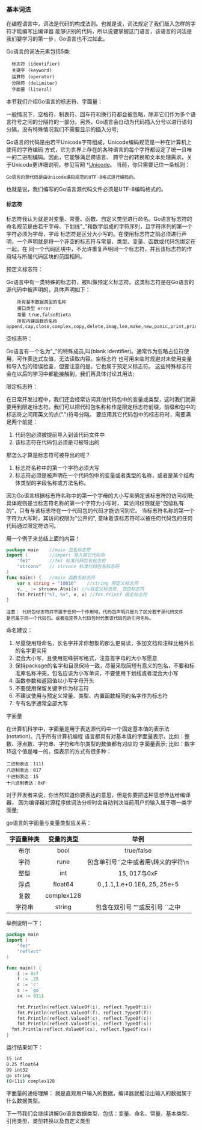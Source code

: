 ### 基本词法
在编程语言中，词法是代码的构成法则。也就是说，词法规定了我们敲入怎样的字符才能编写出编译器
能够识别的代码，所以说要掌握这门语言，该语言的词法是我们要学习的第一步，Go语言也不过如此。

Go语言的词法元素包括5类: 

```text
  标志符 (identifier)
  关键字 (keyword)
  运算符 (operator)
  分隔符 (delimiter)
  字面量 (literal)
```
本节我们介绍Go语言的标志符、字面量：

一般情况下，空格符、制表符、回车符和换行符都会被忽略，除非它们作为多个语言符号之间的分隔符的一部分。另外，Go语言会自动为代码插入分号以进行语句分隔，没有特殊情况我们不需要显示的插入分号;

Go语言的代码是由若干Unicode字符组成，Unicode编码规范是一种在计算机上使用的字符编码
方式，它为世界上存在的各种语言的每个字符都设定了统一且唯一的二进制编码。因此，它能够满足跨语言、
跨平台的转换和文本处理需求，关于Unicode更详细说明，参见官网 *[Unicode](http://www.unicode.org)。
当前，你只需要记住一条规则：
```text
Go语言的源代码是由Unicode编码规范的UTF-8格式进行编码的。
```
也就是说，我们编写的Go语言源代码文件必须是UTF-8编码格式的。


#### 标志符
标志符我认为就是对变量、常量、函数、自定义类型进行命名。Go语言标志符的命名规范是由若干字母、下划线"_"和数字组成的字符序列，且字符序列的第一个字符必须为字母，字母
标志符是区分大小写的。在使用标志符之前必须进行声明，一个声明就是将一个非空的标志符与常量、类型、变量、函数或代码包绑定在一起。在
同一个代码区块中，不允许重复声明同一个标志符，并且该标志符的作用域与所属代码区块的范围相同。

预定义标志符：

Go语言中有一类特殊的标志符，被叫做预定义标志符。这类标志符是在Go语言的源代码中被声明的，具体声明如下：
```text
    所有基本数据类型的名称
    接口类型 error
    常量 true,false和iota
    所有内建函数的名称 append,cap,close,complex,copy,delete,imag,len,make,new,panic,print,println,real,recover
```

空标志符：

Go语言有一个名为"_"的特殊成员,叫(blank identifier)。通常作为忽略占位符使用，可作表达式左值，无法读取内容。空标志符
也可用来临时规避对未使用变量和导入包的错误检查，但要注意的是，它也属于预定义标志符。
这些特殊标志符会在以后的学习中都能接触到，我们再具体讨论其用法;

限定标志符：

在日常开发过程中，我们还会经常访问其他代码包中的变量或类型，这时我们就需要用到限定标志符。我们可以把代码包名称称作是限定标志符前缀，前缀和包中的标志符之间用英文的点(".")符号分隔。
要应用其它代码包中的标志符时，需要满足两个前提：

  1. 代码包必须被提前导入到该代码文件中
  2. 该标志符在代码包必须是可被导出的

那怎么才算是标志符可被导出的呢？

  1. 标志符名称中的第一个字符必须大写
  2. 标志符必须是被声明在一个代码包中的变量或者类型的名称，或者是某个结构体类型的字段名称或方法名称。

因为Go语言根据标志符名称中的第一个字母的大小写来确定该标志符的访问权限;具体规则是当标志符名称的第一个字符为小写时，
其访问权限就是"包级私有的"，只有与该标志符在一个代码包的代码才能访问到它。
当标志符名称的第一个字符为大写时，其访问权限为"公开的", 意味着该标志符可以被任何代码包的任何代码通过限定符访问。

用一个例子来总结上面的内容！
```go
package main    //main 包名标志符
import (        //import 导入其它代码包
	"fmt"       //fmt 标准代码包名标志符
	"strconv"   // strconv 标准代码包名标志符
)
func main() {   //main 函数名标志符
	var s string = "10010"    //string 预定义标志符
    v, _ := strconv.Atoi(s) //v自定义标志符,_空白标志符
	fmt.Printf("%T, %v", v, v) //fmt.Printf 限定标志符
}
```

```text
注意： 代码包标志符并不属于任何一个作用域，代码包声明只是为了区分若干源代码文件
是否属于同一个代码包。或者指定导入代码包时代表该代码包的引用名称。
```

命名建议：

  1. 尽量使用短命名，长名字并非你想象的那么更易读，多加文档和注释比格外长的名字更实用
  2. 混合大小写，且使用驼峰拼写格式，注意首字母的大小写愿意
  3. 保持package的名字和目录保持一致，尽量采取简短有意义的包名，不要和标准库名称冲突，包名应该为小写单词，不要使用下划线或者混合大小写
  4. 函数参数和返回值以小写字母开头
  5. 不要使用保留关键字作为标志符
  6. 不建议使用与预定义常量、类型、内置函数相同的名字作为标志符
  7. 专有名字通常全部大写

字面量

在计算机科学中，字面量是用于表达源代码中一个固定基本值的表示法(notation)。几乎所有计算机编程
语言都具有对基本值的字面量表示，比如：整数、浮点数、字符串、字符和布尔类型的数值都有对应的
字面量表示;
比如：数字15这个值是唯一的，但表示的方式有很多种：
```
二进制表达：1111
八进制表达：017
十进制表达：15
十六进制表达：0xF
```
对于开发者来说，你当然知道你要表达的意思，但是你要把这种思想传达给编译器，
因为编译器对源程序做词法分析时会自动判决当前用户的输入属于哪一类字面量;

go语言的字面量与变量类型应关系：

| 字面量种类 | 变量的类型 | 举例 |
| :--------: |:--------:|:-----:|
| 布尔 | bool | true/false |
| 字符 | rune |包含单引号''之中或者用\转义的字符\n|
| 整型 | int | 15, 017与0xF |
| 浮点 | float64 |0.,1.1,1.e+0.1E6,.25,.25e+5|
| 复数 | complex128 | |
| 字符串 | string |包含在双引号 ""或反引号 ``之中|

举例说明一下：

```go
package main
import (
	"fmt"
	"reflect"
)

func main() {
	i := 0xf
	f := .25
	c := 'c'
	s := `go`
	cx := 011i
	
	fmt.Println(reflect.ValueOf(i), reflect.TypeOf(i))
	fmt.Println(reflect.ValueOf(f), reflect.TypeOf(f))
	fmt.Println(reflect.ValueOf(c), reflect.TypeOf(c))
	fmt.Println(reflect.ValueOf(s), reflect.TypeOf(s))
  fmt.Println(reflect.ValueOf(cx), reflect.TypeOf(cx))
}
```
运行结果如下：
```bash
15 int
0.25 float64
99 int32
go string
(0+11i) complex128
```
字面量的通俗理解： 就是直观用户输入的数据，编译器就推论出输入的数据属于什么数据类型。

下一节我们会继续讲解Go语言数据类型，包括：变量、命名、常量、基本类型、引用类型、类型转换以及自定义类型
